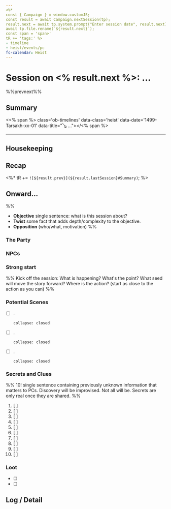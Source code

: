 ```yaml
---
<%* 
const { Campaign } = window.customJS;
const result = await Campaign.nextSession(tp);
result.next = await tp.system.prompt("Enter session date", result.next);
await tp.file.rename(`${result.next}`);
const span = 'span>'
tR += 'tags:' %>
- timeline
- heist/events/pc
fc-calendar: Heist
---
```

# Session on <% result.next %>: ...

%%prevnext%%

## Summary

<<% span %> class='ob-timelines' data-class='heist' data-date='1499-Tarsakh-xx-01' data-title="🪕 ..."></<% span %>

---

## Housekeeping


## Recap

<%* tR += `![${result.prev}](${result.lastSession}#Summary)`; %>

## Onward... 
%%
- **Objective** single sentence: what is this session about?
- **Twist** some fact that adds depth/complexity to the objective.
- **Opposition** (who/what, motivation)
%%

### The Party

### NPCs

### Strong start

%% Kick off the session: What is happening? What's the point? What seed will move the story forward? Where is the action? (start as close to the action as you can) %%

### Potential Scenes

- [ ] .
    ```ad-scene
    collapse: closed
    ```
- [ ] .
    ```ad-scene
    collapse: closed
    ```
- [ ] .
    ```ad-scene
    collapse: closed
    ```

### Secrets and Clues

%% 10! single sentence containing previously unknown information that matters to PCs. Discovery will be improvised. Not all will be. Secrets are only real once they are shared. %%

1. [ ]   
2. [ ]   
3. [ ]   
4. [ ]   
5. [ ]   
6. [ ]   
7. [ ]   
8. [ ]   
9. [ ]   
10. [ ]   

### Loot

- [ ] 
- [ ] 

## Log / Detail
